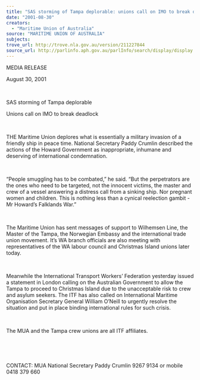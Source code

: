 ```yaml
---
title: "SAS storming of Tampa deplorable: unions call on IMO to break deadlock."
date: "2001-08-30"
creators:
  - "Maritime Union of Australia"
source: "MARITIME UNION OF AUSTRALIA"
subjects:
trove_url: http://trove.nla.gov.au/version/211227844
source_url: http://parlinfo.aph.gov.au/parlInfo/search/display/display.w3p;query=Id%3A%22media/pressrel/CYU46%22
---
```


  MEDIA RELEASE

  August 30, 2001

  

  SAS storming of Tampa deplorable

  Unions call on IMO to break 
deadlock 

  

 THE Maritime Union deplores what is essentially a 
military invasion of a friendly ship in peace time. National Secretary 
Paddy Crumlin described the actions of the Howard Government as inappropriate, 
inhumane and deserving of international condemnation.

  

 “People smuggling has to be combated,” he said. 
“But the perpetrators are the ones who need to be targeted, not the 
innocent victims, the master and crew of a vessel answering a distress 
call from a sinking ship. Nor pregnant women and children. This is nothing 
less than a cynical reelection gambit - Mr Howard’s Falklands War.”

  

 The Maritime Union has sent messages of support to 
Wilhemsen Line, the Master of the Tampa, the Norwegian Embassy and the 
international trade union movement. It’s WA branch officials are also 
meeting with representatives of the WA labour council and Christmas 
Island unions later today.

  

 Meanwhile the International Transport Workers’ Federation 
yesterday issued a statement in London calling on the Australian Government 
to allow the Tampa to proceed to Christmas Island due to the unacceptable 
risk to crew and asylum seekers. The ITF has also called on International 
Maritime Organisation Secretary General William O’Neill to urgently 
resolve the situation and put in place binding international rules for 
such crisis.

  

 The MUA and the Tampa crew unions are all ITF affiliates.

  

  

  CONTACT: MUA National Secretary Paddy Crumlin 9267 9134 or mobile 
0418 379 660

  

